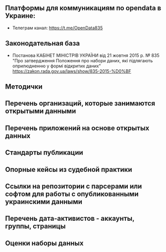 
## Платформы для коммуникациям по opendata в Украине:

- Телеграм канал: https://t.me/OpenData835


## Законодательная база


- Постанова КАБІНЕТ МІНІСТРІВ УКРАЇНИ від 21 жовтня 2015 р. № 835 
"Про затвердження Положення про набори даних, які підлягають оприлюдненню у формі відкритих даних"
https://zakon.rada.gov.ua/laws/show/835-2015-%D0%BF

## Методички

## Перечень организаций, которые занимаются открытыми данными

## Перечень приложений на основе открытых данных

## Стандарты публикации

## Опорные кейсы из судебной практики

## Ссылки на репозитории с парсерами или софтом для работы с опубликованными украинскими данными

## Перечень дата-активистов - аккаунты, группы, страницы

## Оценки наборы данных